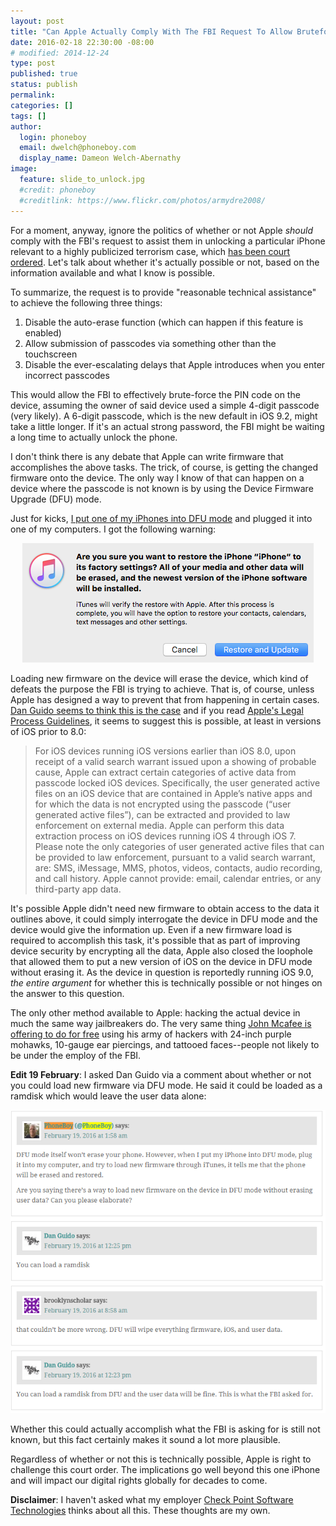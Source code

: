 ```yaml
---
layout: post
title: "Can Apple Actually Comply With The FBI Request To Allow Bruteforcing Pin Codes?"
date: 2016-02-18 22:30:00 -08:00
# modified: 2014-12-24
type: post
published: true
status: publish
permalink: 
categories: []
tags: []
author:
  login: phoneboy
  email: dwelch@phoneboy.com
  display_name: Dameon Welch-Abernathy
image:
  feature: slide_to_unlock.jpg
  #credit: phoneboy
  #creditlink: https://www.flickr.com/photos/armydre2008/
---
```

For a moment, anyway, ignore the politics of whether or not Apple *should* comply with the FBI's request to assist them in unlocking a particular iPhone relevant to a highly publicized terrorism case, which [has been court ordered](https://assets.documentcloud.org/documents/2714001/SB-Shooter-Order-Compelling-Apple-Asst-iPhone.pdf). Let's talk about whether it's actually possible or not, based on the information available and what I know is possible.

To summarize, the request is to provide "reasonable technical assistance" to achieve the following three things:

1. Disable the auto-erase function (which can happen if this feature is enabled)
2. Allow submission of passcodes via something other than the touchscreen
3. Disable the ever-escalating delays that Apple introduces when you enter incorrect passcodes

This would allow the FBI to effectively brute-force the PIN code on the device, assuming the owner of said device used a simple 4-digit passcode (very likely). A 6-digit passcode, which is the new default in iOS 9.2, might take a little longer. If it's an actual strong password, the FBI might be waiting a long time to actually unlock the phone.

I don't think there is any debate that Apple can write firmware that accomplishes the above tasks. The trick, of course, is getting the changed firmware onto the device. The only way I know of that can happen on a device where the passcode is not known is by using the Device Firmware Upgrade (DFU) mode. 

Just for kicks, [I put one of my iPhones into DFU mode](https://www.theiphonewiki.com/wiki/DFU_Mode) and plugged it into one of my computers. I got the following warning:

<center><img src="/images/dfu_warning.png"></center>

Loading new firmware on the device will erase the device, which kind of defeats the purpose the FBI is trying to achieve. That is, of course, unless Apple has designed a way to prevent that from happening in certain cases. [Dan Guido seems to think this is the case](http://blog.trailofbits.com/2016/02/17/apple-can-comply-with-the-fbi-court-order/) and if you read [Apple's Legal Process Guidelines](https://www.apple.com/privacy/docs/legal-process-guidelines-us.pdf), it seems to suggest this is possible, at least in versions of iOS prior to 8.0:

> For iOS devices running iOS versions earlier than iOS 8.0, upon receipt of a valid search warrant issued upon a showing of probable cause, Apple can extract certain categories of active data from passcode locked iOS devices. Specifically, the user generated active files on an iOS device that are contained in Apple’s native apps and for which the data is not encrypted using the passcode (“user generated active files”), can be extracted and provided to law enforcement on external media. Apple can perform this data extraction process on iOS devices running iOS 4 through iOS 7. Please note the only categories of user generated active files that can be provided to law enforcement, pursuant to a valid search warrant, are: SMS, iMessage, MMS, photos, videos, contacts, audio recording, and call history. Apple cannot provide: email, calendar entries, or any third-party app data. 

It's possible Apple didn't need new firmware to obtain access to the data it outlines above, it could simply interrogate the device in DFU mode and the device would give the information up. Even if a new firmware load is required to accomplish this task, it's possible that as part of improving device security by encrypting all the data, Apple also closed the loophole that allowed them to put a new version of iOS on the device in DFU mode without erasing it. As the device in question is reportedly running iOS 9.0, *the entire argument* for whether this is technically possible or not hinges on the answer to this question. 

The only other method available to Apple: hacking the actual device in much the same way jailbreakers do. The very same thing [John Mcafee is offering to do for free](http://www.ibtimes.co.uk/john-mcafee-i-can-hack-san-bernardino-iphone-fbi-apple-backdoor-like-giving-our-enemies-1544651) using his army of hackers with 24-inch purple mohawks, 10-gauge ear piercings, and tattooed faces--people not likely to be under the employ of the FBI.

**Edit 19 February**: I asked Dan Guido via a comment about whether or not you could load new firmware via DFU mode. He said it could be loaded as a ramdisk which would leave the user data alone:

<center><img src="/images/dfu_ramdisk.png"></center>

Whether this could actually accomplish what the FBI is asking for is still not known, but this fact certainly makes it sound a lot more plausible.

Regardless of whether or not this is technically possible, Apple is right to challenge this court order. The implications go well beyond this one iPhone and will impact our digital rights globally for decades to come.

**Disclaimer**: I haven't asked what my employer [Check Point Software Technologies](https://www.checkpoint.com) thinks about all this. These thoughts are my own.
